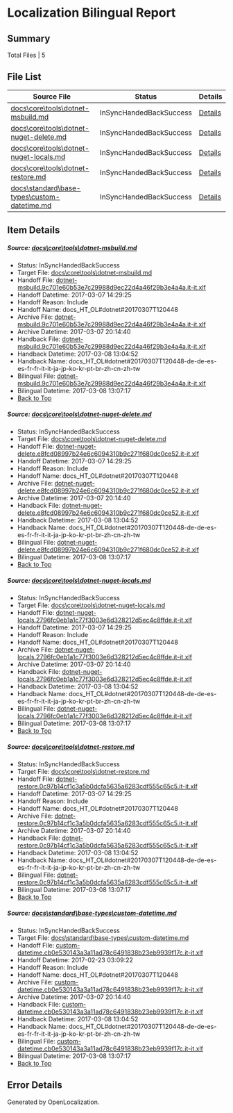 # <a name='report-top'></a> Localization Bilingual Report

## Summary
 Total Files | 5

## File List
 Source File | Status | Details 
 ----------- | ------ | ------- 
 [docs\core\tools\dotnet-msbuild.md](https://github.com/dotnet/docs/blob/195664ae6409be02ca132900d9c513a7b412acd4/docs/core/tools/dotnet-msbuild.md) | InSyncHandedBackSuccess | [Details](#a000e49a8672affe5b3bb9bd8a5f7e8095ab0aa977)
 [docs\core\tools\dotnet-nuget-delete.md](https://github.com/dotnet/docs/blob/195664ae6409be02ca132900d9c513a7b412acd4/docs/core/tools/dotnet-nuget-delete.md) | InSyncHandedBackSuccess | [Details](#2ce157e3f32f3e899245e38bb4520b17be3e0b3279)
 [docs\core\tools\dotnet-nuget-locals.md](https://github.com/dotnet/docs/blob/195664ae6409be02ca132900d9c513a7b412acd4/docs/core/tools/dotnet-nuget-locals.md) | InSyncHandedBackSuccess | [Details](#3d8ca57c3c9c25a59b98552784b057182c9100a380)
 [docs\core\tools\dotnet-restore.md](https://github.com/dotnet/docs/blob/195664ae6409be02ca132900d9c513a7b412acd4/docs/core/tools/dotnet-restore.md) | InSyncHandedBackSuccess | [Details](#a55cd932045a59f08146dff367a87eb6fe61f6e586)
 [docs\standard\base-types\custom-datetime.md](https://github.com/dotnet/docs/blob/28625def4199a660fe0ea04ab75f4f65d2e0c9c4/docs/standard/base-types/custom-datetime.md) | InSyncHandedBackSuccess | [Details](#285e4bfd6a53d576ce4538b09a2561065c93e3993336)

## Item Details
##### <a name='a000e49a8672affe5b3bb9bd8a5f7e8095ab0aa977'></a> Source: [docs\core\tools\dotnet-msbuild.md](https://github.com/dotnet/docs/blob/195664ae6409be02ca132900d9c513a7b412acd4/docs/core/tools/dotnet-msbuild.md)
* Status: InSyncHandedBackSuccess
* Target File: [docs\core\tools\dotnet-msbuild.md](https://github.com/dotnet/docs.it-it/blob/9d76840bc4aa866f6ac6b3b926b6212939ba210c/docs/core/tools/dotnet-msbuild.md)
* Handoff File: [dotnet-msbuild.9c701e60b53e7c29988d9ec22d4a46f29b3e4a4a.it-it.xlf](https://github.com/dotnet/docs.handoff/blob/9d0f09a2be7b1f8deb1c923a39dd9a74dac502d6/ol-handoff/dotnet/docs.it-it/master/dotnet-core/dotnet-msbuild.9c701e60b53e7c29988d9ec22d4a46f29b3e4a4a.it-it.xlf)
* Handoff Datetime: 2017-03-07 14:29:25
* Handoff Reason: Include
* Handoff Name: docs_HT_OL#dotnet#20170307T120448
* Archive File: [dotnet-msbuild.9c701e60b53e7c29988d9ec22d4a46f29b3e4a4a.it-it.xlf](https://github.com/dotnet/docs.handoff/blob/ec8b10ab7a9ca37c6cf531f269a1c316cccb537b/ol-archive/dotnet/docs.it-it/master/dotnet-core/dotnet-msbuild.9c701e60b53e7c29988d9ec22d4a46f29b3e4a4a.it-it.xlf)
* Archive Datetime: 2017-03-07 20:14:40
* Handback File: [dotnet-msbuild.9c701e60b53e7c29988d9ec22d4a46f29b3e4a4a.it-it.xlf](https://github.com/dotnet/docs.handback/blob/6f26e881b039e05402aeb0836d21248103edece6/ol-handback/dotnet/docs.it-it/master/dotnet-core/dotnet-msbuild.9c701e60b53e7c29988d9ec22d4a46f29b3e4a4a.it-it.xlf)
* Handback Datetime: 2017-03-08 13:04:52
* Handback Name: docs_HT_OL#dotnet#20170307T120448-de-de-es-es-fr-fr-it-it-ja-jp-ko-kr-pt-br-zh-cn-zh-tw
* Bilingual File: [dotnet-msbuild.9c701e60b53e7c29988d9ec22d4a46f29b3e4a4a.it-it.xlf](https://github.com/dotnet/docs.handback/blob/6f26e881b039e05402aeb0836d21248103edece6/ol-handback/dotnet/docs.it-it/master/dotnet-core/dotnet-msbuild.9c701e60b53e7c29988d9ec22d4a46f29b3e4a4a.it-it.xlf)
* Bilingual Datetime: 2017-03-08 13:07:17
* [Back to Top](#report-top)

##### <a name='2ce157e3f32f3e899245e38bb4520b17be3e0b3279'></a> Source: [docs\core\tools\dotnet-nuget-delete.md](https://github.com/dotnet/docs/blob/195664ae6409be02ca132900d9c513a7b412acd4/docs/core/tools/dotnet-nuget-delete.md)
* Status: InSyncHandedBackSuccess
* Target File: [docs\core\tools\dotnet-nuget-delete.md](https://github.com/dotnet/docs.it-it/blob/9d76840bc4aa866f6ac6b3b926b6212939ba210c/docs/core/tools/dotnet-nuget-delete.md)
* Handoff File: [dotnet-nuget-delete.e8fcd08997b24e6c6094310b9c271f680dc0ce52.it-it.xlf](https://github.com/dotnet/docs.handoff/blob/9d0f09a2be7b1f8deb1c923a39dd9a74dac502d6/ol-handoff/dotnet/docs.it-it/master/dotnet-core/dotnet-nuget-delete.e8fcd08997b24e6c6094310b9c271f680dc0ce52.it-it.xlf)
* Handoff Datetime: 2017-03-07 14:29:25
* Handoff Reason: Include
* Handoff Name: docs_HT_OL#dotnet#20170307T120448
* Archive File: [dotnet-nuget-delete.e8fcd08997b24e6c6094310b9c271f680dc0ce52.it-it.xlf](https://github.com/dotnet/docs.handoff/blob/ec8b10ab7a9ca37c6cf531f269a1c316cccb537b/ol-archive/dotnet/docs.it-it/master/dotnet-core/dotnet-nuget-delete.e8fcd08997b24e6c6094310b9c271f680dc0ce52.it-it.xlf)
* Archive Datetime: 2017-03-07 20:14:40
* Handback File: [dotnet-nuget-delete.e8fcd08997b24e6c6094310b9c271f680dc0ce52.it-it.xlf](https://github.com/dotnet/docs.handback/blob/6f26e881b039e05402aeb0836d21248103edece6/ol-handback/dotnet/docs.it-it/master/dotnet-core/dotnet-nuget-delete.e8fcd08997b24e6c6094310b9c271f680dc0ce52.it-it.xlf)
* Handback Datetime: 2017-03-08 13:04:52
* Handback Name: docs_HT_OL#dotnet#20170307T120448-de-de-es-es-fr-fr-it-it-ja-jp-ko-kr-pt-br-zh-cn-zh-tw
* Bilingual File: [dotnet-nuget-delete.e8fcd08997b24e6c6094310b9c271f680dc0ce52.it-it.xlf](https://github.com/dotnet/docs.handback/blob/6f26e881b039e05402aeb0836d21248103edece6/ol-handback/dotnet/docs.it-it/master/dotnet-core/dotnet-nuget-delete.e8fcd08997b24e6c6094310b9c271f680dc0ce52.it-it.xlf)
* Bilingual Datetime: 2017-03-08 13:07:17
* [Back to Top](#report-top)

##### <a name='3d8ca57c3c9c25a59b98552784b057182c9100a380'></a> Source: [docs\core\tools\dotnet-nuget-locals.md](https://github.com/dotnet/docs/blob/195664ae6409be02ca132900d9c513a7b412acd4/docs/core/tools/dotnet-nuget-locals.md)
* Status: InSyncHandedBackSuccess
* Target File: [docs\core\tools\dotnet-nuget-locals.md](https://github.com/dotnet/docs.it-it/blob/9d76840bc4aa866f6ac6b3b926b6212939ba210c/docs/core/tools/dotnet-nuget-locals.md)
* Handoff File: [dotnet-nuget-locals.2796fc0eb1a1c77f3003e6d328212d5ec4c8ffde.it-it.xlf](https://github.com/dotnet/docs.handoff/blob/9d0f09a2be7b1f8deb1c923a39dd9a74dac502d6/ol-handoff/dotnet/docs.it-it/master/dotnet-core/dotnet-nuget-locals.2796fc0eb1a1c77f3003e6d328212d5ec4c8ffde.it-it.xlf)
* Handoff Datetime: 2017-03-07 14:29:25
* Handoff Reason: Include
* Handoff Name: docs_HT_OL#dotnet#20170307T120448
* Archive File: [dotnet-nuget-locals.2796fc0eb1a1c77f3003e6d328212d5ec4c8ffde.it-it.xlf](https://github.com/dotnet/docs.handoff/blob/ec8b10ab7a9ca37c6cf531f269a1c316cccb537b/ol-archive/dotnet/docs.it-it/master/dotnet-core/dotnet-nuget-locals.2796fc0eb1a1c77f3003e6d328212d5ec4c8ffde.it-it.xlf)
* Archive Datetime: 2017-03-07 20:14:40
* Handback File: [dotnet-nuget-locals.2796fc0eb1a1c77f3003e6d328212d5ec4c8ffde.it-it.xlf](https://github.com/dotnet/docs.handback/blob/6f26e881b039e05402aeb0836d21248103edece6/ol-handback/dotnet/docs.it-it/master/dotnet-core/dotnet-nuget-locals.2796fc0eb1a1c77f3003e6d328212d5ec4c8ffde.it-it.xlf)
* Handback Datetime: 2017-03-08 13:04:52
* Handback Name: docs_HT_OL#dotnet#20170307T120448-de-de-es-es-fr-fr-it-it-ja-jp-ko-kr-pt-br-zh-cn-zh-tw
* Bilingual File: [dotnet-nuget-locals.2796fc0eb1a1c77f3003e6d328212d5ec4c8ffde.it-it.xlf](https://github.com/dotnet/docs.handback/blob/6f26e881b039e05402aeb0836d21248103edece6/ol-handback/dotnet/docs.it-it/master/dotnet-core/dotnet-nuget-locals.2796fc0eb1a1c77f3003e6d328212d5ec4c8ffde.it-it.xlf)
* Bilingual Datetime: 2017-03-08 13:07:17
* [Back to Top](#report-top)

##### <a name='a55cd932045a59f08146dff367a87eb6fe61f6e586'></a> Source: [docs\core\tools\dotnet-restore.md](https://github.com/dotnet/docs/blob/195664ae6409be02ca132900d9c513a7b412acd4/docs/core/tools/dotnet-restore.md)
* Status: InSyncHandedBackSuccess
* Target File: [docs\core\tools\dotnet-restore.md](https://github.com/dotnet/docs.it-it/blob/9d76840bc4aa866f6ac6b3b926b6212939ba210c/docs/core/tools/dotnet-restore.md)
* Handoff File: [dotnet-restore.0c97b14cf1c3a5b0dcfa5635a6283cdf555c65c5.it-it.xlf](https://github.com/dotnet/docs.handoff/blob/9d0f09a2be7b1f8deb1c923a39dd9a74dac502d6/ol-handoff/dotnet/docs.it-it/master/dotnet-core/dotnet-restore.0c97b14cf1c3a5b0dcfa5635a6283cdf555c65c5.it-it.xlf)
* Handoff Datetime: 2017-03-07 14:29:25
* Handoff Reason: Include
* Handoff Name: docs_HT_OL#dotnet#20170307T120448
* Archive File: [dotnet-restore.0c97b14cf1c3a5b0dcfa5635a6283cdf555c65c5.it-it.xlf](https://github.com/dotnet/docs.handoff/blob/ec8b10ab7a9ca37c6cf531f269a1c316cccb537b/ol-archive/dotnet/docs.it-it/master/dotnet-core/dotnet-restore.0c97b14cf1c3a5b0dcfa5635a6283cdf555c65c5.it-it.xlf)
* Archive Datetime: 2017-03-07 20:14:40
* Handback File: [dotnet-restore.0c97b14cf1c3a5b0dcfa5635a6283cdf555c65c5.it-it.xlf](https://github.com/dotnet/docs.handback/blob/6f26e881b039e05402aeb0836d21248103edece6/ol-handback/dotnet/docs.it-it/master/dotnet-core/dotnet-restore.0c97b14cf1c3a5b0dcfa5635a6283cdf555c65c5.it-it.xlf)
* Handback Datetime: 2017-03-08 13:04:52
* Handback Name: docs_HT_OL#dotnet#20170307T120448-de-de-es-es-fr-fr-it-it-ja-jp-ko-kr-pt-br-zh-cn-zh-tw
* Bilingual File: [dotnet-restore.0c97b14cf1c3a5b0dcfa5635a6283cdf555c65c5.it-it.xlf](https://github.com/dotnet/docs.handback/blob/6f26e881b039e05402aeb0836d21248103edece6/ol-handback/dotnet/docs.it-it/master/dotnet-core/dotnet-restore.0c97b14cf1c3a5b0dcfa5635a6283cdf555c65c5.it-it.xlf)
* Bilingual Datetime: 2017-03-08 13:07:17
* [Back to Top](#report-top)

##### <a name='285e4bfd6a53d576ce4538b09a2561065c93e3993336'></a> Source: [docs\standard\base-types\custom-datetime.md](https://github.com/dotnet/docs/blob/28625def4199a660fe0ea04ab75f4f65d2e0c9c4/docs/standard/base-types/custom-datetime.md)
* Status: InSyncHandedBackSuccess
* Target File: [docs\standard\base-types\custom-datetime.md](https://github.com/dotnet/docs.it-it/blob/9d76840bc4aa866f6ac6b3b926b6212939ba210c/docs/standard/base-types/custom-datetime.md)
* Handoff File: [custom-datetime.cb0e530143a3a11ad78c6491838b23eb9939f17c.it-it.xlf](https://github.com/dotnet/docs.handoff/blob/a4b05a01a7323ad939ed0c0b93fa84c9809c8d2e/ol-handoff/dotnet/docs.it-it/master/dotnet-core/custom-datetime.cb0e530143a3a11ad78c6491838b23eb9939f17c.it-it.xlf)
* Handoff Datetime: 2017-02-23 03:09:22
* Handoff Reason: Include
* Handoff Name: docs_HT_OL#dotnet#20170307T120448
* Archive File: [custom-datetime.cb0e530143a3a11ad78c6491838b23eb9939f17c.it-it.xlf](https://github.com/dotnet/docs.handoff/blob/ec8b10ab7a9ca37c6cf531f269a1c316cccb537b/ol-archive/dotnet/docs.it-it/master/dotnet-core/custom-datetime.cb0e530143a3a11ad78c6491838b23eb9939f17c.it-it.xlf)
* Archive Datetime: 2017-03-07 20:14:40
* Handback File: [custom-datetime.cb0e530143a3a11ad78c6491838b23eb9939f17c.it-it.xlf](https://github.com/dotnet/docs.handback/blob/6f26e881b039e05402aeb0836d21248103edece6/ol-handback/dotnet/docs.it-it/master/dotnet-core/custom-datetime.cb0e530143a3a11ad78c6491838b23eb9939f17c.it-it.xlf)
* Handback Datetime: 2017-03-08 13:04:52
* Handback Name: docs_HT_OL#dotnet#20170307T120448-de-de-es-es-fr-fr-it-it-ja-jp-ko-kr-pt-br-zh-cn-zh-tw
* Bilingual File: [custom-datetime.cb0e530143a3a11ad78c6491838b23eb9939f17c.it-it.xlf](https://github.com/dotnet/docs.handback/blob/6f26e881b039e05402aeb0836d21248103edece6/ol-handback/dotnet/docs.it-it/master/dotnet-core/custom-datetime.cb0e530143a3a11ad78c6491838b23eb9939f17c.it-it.xlf)
* Bilingual Datetime: 2017-03-08 13:07:17
* [Back to Top](#report-top)


## Error Details

Generated by OpenLocalization.
